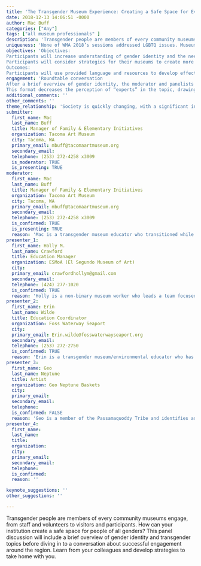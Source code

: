 ```yaml
---
title: 'The Transgender Museum Experience: Creating a Safe Space for Everyone to Work, Learn, and Play'
date: 2018-12-13 14:06:51 -0000
author: Mac Buff
categories: ["Any"]
tags: ["all museum professionals" ]
description: 'Transgender people are members of every community museums engage, from staff and volunteers to visitors and participants. How can your institution create a safe space for people of all genders? This panel discussion will include a brief overview of gender identity and transgender topics before diving in to a conversation about successful engagement around the region. Learn from your colleagues and develop strategies to take home with you.'
uniqueness: 'None of WMA 2018’s sessions addressed LGBTQ issues. Museums must consider how they engage this segment of the population at all levels of operations.'
objectives: 'Objectives:
Participants will increase understanding of gender identity and the needs of transgender people in museums.
Participants will consider strategies for their museums to create more welcoming spaces for transgender people.
Outcomes:
Participants will use provided language and resources to develop effective transgender-inclusive policies and practices at their own organizations.'
engagement: 'Roundtable conversation
After a brief overview of gender identity, the moderator and panelists will join participants in a circle to discuss topics related to transgender people in museums: transgender museum professionals, welcoming trans participants, and developing infrastructure to be more welcoming of transgender people.
This format decreases the perception of “experts” in the topic, drawing all participants in to engage with the topic as equals and look for shared solutions to problems.'
additional_comments: ''
other_comments: ''
theme_relationship: 'Society is quickly changing, with a significant increase in openly transgender youth and adults. This session will help museum professionals be prepared to engage with transgender audiences in a more inclusive and welcoming manner. In addition, the session will encourage professionals at all levels to consider how they can create a positive and caring work environment for transgender employees.'
submitter:
  first_name: Mac
  last_name: Buff
  title: Manager of Family & Elementary Initiatives
  organization: Tacoma Art Museum
  city: Tacoma, WA
  primary_email: mbuff@tacomaartmuseum.org
  secondary_email: 
  telephone: (253) 272-4258 x3009
  is_moderator: TRUE
  is_presenting: TRUE
moderator:
  first_name: Mac
  last_name: Buff
  title: Manager of Family & Elementary Initiatives
  organization: Tacoma Art Museum
  city: Tacoma, WA
  primary_email: mbuff@tacomaartmuseum.org
  secondary_email: 
  telephone: (253) 272-4258 x3009
  is_confirmed: TRUE
  is_presenting: TRUE
  reason: 'Mac is a transgender museum educator who transitioned while working at a museum. They also are a contributor to AAM’s guidelines for gender transition in the workplace, lead workshops on gender and cultural responsiveness in museums, and facilitated a regional discussion of AAM’s LGBTQ Welcoming Guidelines. They have experience as a transgender museum professional, as well as developing programming and policies that are inclusive of transgender audiences.'
presenter_1:
  first_name: Holly M.
  last_name: Crawford
  title: Education Manager
  organization: ESMoA (El Segundo Museum of Art)
  city: 
  primary_email: crawfordhollym@gmail.com
  secondary_email: 
  telephone: (424) 277-1020
  is_confirmed: TRUE
  reason: 'Holly is a non-binary museum worker who leads a team focused on creating a welcoming and inclusive environment for all audiences. They also co-lead the Art Education + Social Justice Book Club in the Los Angeles area. They will discuss creating programs and infrastructure with transgender visitors in mind.'
presenter_2:
  first_name: Erin
  last_name: Wilde
  title: Education Coordinator
  organization: Foss Waterway Seaport
  city: 
  primary_email: Erin.wilde@fosswaterwayseaport.org
  secondary_email: 
  telephone: (253) 272-2750
  is_confirmed: TRUE
  reason: 'Erin is a transgender museum/environmental educator who has experience working with LGBTQ youth. They will discuss how museum professionals can be sensitive to the needs of transgender youth visitors and program participants.'
presenter_3:
  first_name: Geo
  last_name: Neptune
  title: Artist
  organization: Geo Neptune Baskets
  city: 
  primary_email: 
  secondary_email: 
  telephone: 
  is_confirmed: FALSE
  reason: 'Geo is a member of the Passamaquoddy Tribe and identifies as two-spirit, an indigenous cultural gender role that is a sacred blend of both male and female. Geo has been included in exhibitions at several Los Angeles area museums and is a former museum educator. Geo brings their perspective on Indigenous understandings of gender, as well as their experiences working with museums as an artist external to the organization.'
presenter_4:
  first_name: 
  last_name: 
  title: 
  organization: 
  city: 
  primary_email: 
  secondary_email: 
  telephone: 
  is_confirmed: 
  reason: ''

keynote_suggestions: ''
other_suggestions: ''

---
```

Transgender people are members of every community museums engage, from staff and volunteers to visitors and participants. How can your institution create a safe space for people of all genders? This panel discussion will include a brief overview of gender identity and transgender topics before diving in to a conversation about successful engagement around the region. Learn from your colleagues and develop strategies to take home with you.